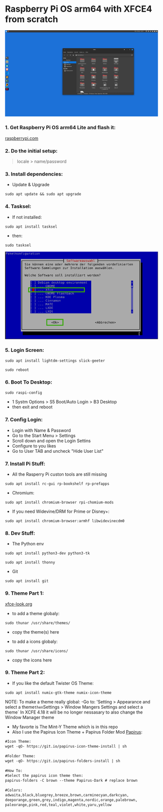 # Raspberry Pi OS arm64 with XFCE4 from scratch
![](https://github.com/actionschnitzel/pi-os-64-xfce-fs/blob/main/images/main.png?raw=true)



### 1. Get Raspberry Pi OS arm64 Lite and flash it:    
[raspberrypi.com](https://www.raspberrypi.com/software/operating-systems/)
    
### 2. Do the initial setup:
> locale > name/password

### 3. Install dependencies:    
- Update & Upgrade    
``` 
sudo apt update && sudo apt upgrade
```
### 4. Tasksel:
- If not installed:
``` 
sudo apt install tasksel
```
- then:
``` 
sudo tasksel
```
![](https://github.com/actionschnitzel/pi-os-64-xfce-fs/blob/main/images/tasksel_xfce.png?raw=true)

### 5. Login Screen:
``` 
sudo apt install lightdm-settings slick-geeter
```
``` 
sudo reboot
```
### 6. Boot To Desktop:
``` 
sudo raspi-config
```
- 1 Systm Options > S5 Boot/Auto Login > B3 Desktop
- then exit and reboot    
    
### 7. Config Login:
- Login with Name & Password
- Go to the Start Menu > Settings 
- Scroll down and open the Login Settins
- Configure to you likes
- Go to User TAB and uncheck "Hide User List"

### 7. Install Pi Stuff:
- All the Rasperry Pi custon tools are still missing
``` 
sudo apt install rc-gui rp-bookshelf rp-prefapps
```
- Chromium:
``` 
sudo apt install chromium-browser rpi-chomium-mods
```
- If you need Widevine/DRM for Prime or Disney+:
``` 
sudo apt install chromium-browser:armhf libwidevinecdm0
```
### 8. Dev Stuff:
- The Python env
``` 
sudo apt install python3-dev python3-tk
```
``` 
sudo apt install thonny
```
- Git
``` 
sudo apt install git
```
### 9. Theme Part 1:
[xfce-look.org](https://www.xfce-look.org/browse/)
- to add a theme globaly:
``` 
sudo thunar /usr/share/themes/
```
- copy the theme(s) here    
    
- to add a icons globaly:
``` 
sudo thunar /usr/share/icons/
```
- copy the icons here

### 9. Theme Part 2:
- If you like the default Twister OS Theme:
``` 
sudo apt install numix-gtk-theme numix-icon-theme
```
NOTE: To make a theme really global:
-Go to: 'Setting > Appearance and select a theme` then `Settings > Window Mangers Settings and select a theme`
In XCFE 4.18 it will be no longer nessasary to also change the Window Manager theme
    
- My favorte is The Mint-Y Theme which is in this repo
- Also I use the Papirus Icon Theme + Papirus Folder Mod [Papirus](https://github.com/PapirusDevelopmentTeam/papirus-icon-theme):
``` 
#Icon Theme:
wget -qO- https://git.io/papirus-icon-theme-install | sh

#Folder Theme:
wget -qO- https://git.io/papirus-folders-install | sh

#How To:
#Select the papirus icon theme then:
papirus-folders -C brown --theme Papirus-Dark # replace brown

#Colors:
adwaita,black,bluegrey,breeze,brown,carminecyan,darkcyan,
deeporange,green,grey,indigo,magenta,nordic,orange,palebrown,
paleorange,pink,red,teal,violet,white,yaru,yellow
```
